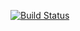 [![Build Status](https://travis-ci.org/Vadim815/geometryLast.svg?branch=master)](https://travis-ci.org/Vadim815/geometryLast)
